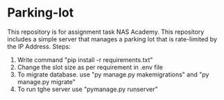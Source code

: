 # Parking-lot
This repository is for assignment task NAS Academy. This repository includes a simple server that manages a parking lot that is rate-limited by the IP Address.
 Steps:
 1) Write command "pip install -r requirements.txt"
 2) Change the slot size as per requirement in .env file
 3) To migrate database. use "py manage.py makemigrations" and "py manage.py migrate" 
 4) To run tghe server use "pymanage.py runserver" 
